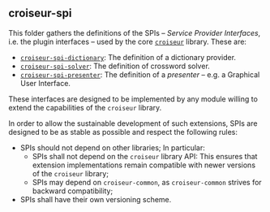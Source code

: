 <!--
SPDX-FileCopyrightText: 2023 Antoine Belvire
SPDX-License-Identifier: GPL-3.0-or-later
-->

## croiseur-spi

This folder gathers the definitions of the SPIs – _Service Provider Interfaces_, i.e. the plugin
interfaces – used by the core [`croiseur`](../croiseur/README.md) library. These are:

* [`croiseur-spi-dictionary`](croiseur-spi-dictionary): The definition of a dictionary
  provider.
* [`croiseur-spi-solver`](croiseur-spi-solver): The definition of crossword solver.
* [`croiseur-spi-presenter`](croiseur-spi-presenter): The definition of a _presenter_ – e.g. a
  Graphical User Interface.

These interfaces are designed to be implemented by any module willing to extend the capabilities of
the `croiseur` library.

In order to allow the sustainable development of such extensions, SPIs are designed to be as
stable as possible and respect the following rules:

* SPIs should not depend on other libraries; In particular:
    * SPIs shall not depend on the `croiseur` library API: This ensures that extension
      implementations remain compatible with newer versions of the `croiseur` library;
    * SPIs may depend on `croiseur-common`, as `croiseur-common` strives for backward
      compatibility;
* SPIs shall have their own versioning scheme.
